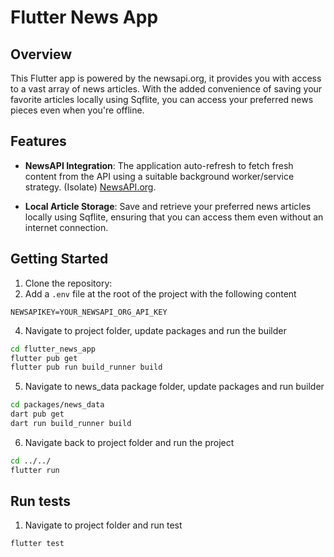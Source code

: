 
# Flutter News App
## Overview
This Flutter app is powered by the newsapi.org, it provides you with access to a vast array of news articles. With the added convenience of saving your favorite articles locally using Sqflite, you can access your preferred news pieces even when you're offline.

## Features

- **NewsAPI Integration**: The application auto-refresh to fetch fresh content from the API using a suitable
background worker/service strategy. (Isolate) [NewsAPI.org](https://newsapi.org/).

- **Local Article Storage**: Save and retrieve your preferred news articles locally using Sqflite, ensuring that you can access them even without an internet connection.

## Getting Started
1. Clone the repository:
2. Add a `.env` file at the root of the project with the following content
```
NEWSAPIKEY=YOUR_NEWSAPI_ORG_API_KEY
```
4. Navigate to project folder, update packages and run the builder
 ```bash
cd flutter_news_app
flutter pub get
flutter pub run build_runner build
```
5. Navigate to news_data package folder, update packages and run builder
```bash
cd packages/news_data
dart pub get
dart run build_runner build   
```
6. Navigate back to project folder and run the project
```bash
cd ../../
flutter run
```

## Run tests 
1. Navigate to project folder and run test
```bash
flutter test
```
